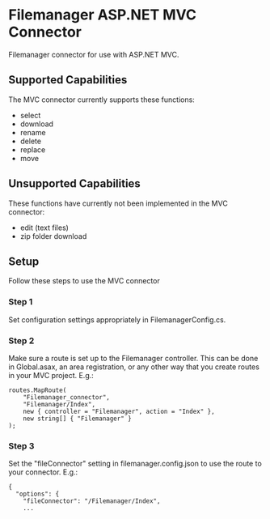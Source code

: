 ﻿# Filemanager ASP.NET MVC Connector #

Filemanager connector for use with ASP.NET MVC.

## Supported Capabilities ##

The MVC connector currently supports these functions:

* select
* download
* rename
* delete
* replace
* move

## Unsupported Capabilities ##

These functions have currently not been implemented in the MVC connector:

* edit (text files)
* zip folder download

## Setup ##

Follow these steps to use the MVC connector

### Step 1 ###

Set configuration settings appropriately in FilemanagerConfig.cs. 

### Step 2 ###

Make sure a route is set up to the Filemanager controller. This can be done in Global.asax, an area registration, or any other way that you create routes in your MVC project. E.g.:

~~~~
routes.MapRoute(
    "Filemanager_connector",
    "Filemanager/Index",
    new { controller = "Filemanager", action = "Index" },
    new string[] { "Filemanager" }
);
~~~~

### Step 3 ###

Set the "fileConnector" setting in filemanager.config.json to use the route to your connector. E.g.:

~~~~
{
  "options": {
    "fileConnector": "/Filemanager/Index",
	...
~~~~